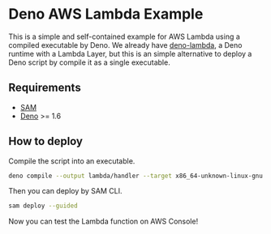 # Deno AWS Lambda Example

This is a simple and self-contained example for AWS Lambda using a compiled
executable by Deno. We already have
[deno-lambda](https://github.com/hayd/deno-lambda), a Deno runtime with a Lambda
Layer, but this is an simple alternative to deploy a Deno script by compile it
as a single executable.

## Requirements

- [SAM](https://docs.aws.amazon.com/serverless-application-model/latest/developerguide/serverless-sam-cli-install.html)
- [Deno](https://deno.land/) >= 1.6

## How to deploy

Compile the script into an executable.

```sh
deno compile --output lambda/handler --target x86_64-unknown-linux-gnu src/handler.ts
```

Then you can deploy by SAM CLI.

```sh
sam deploy --guided
```

Now you can test the Lambda function on AWS Console!
